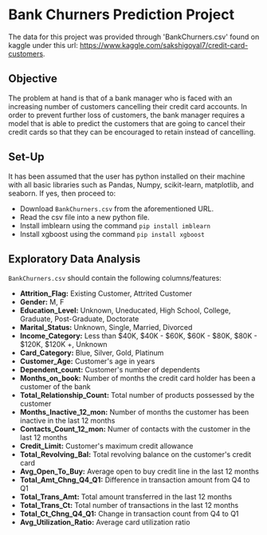 # Bank Churners Prediction Project
The data for this project was provided through 'BankChurners.csv' found on kaggle under this url: https://www.kaggle.com/sakshigoyal7/credit-card-customers.

## Objective
The problem at hand is that of a bank manager who is faced with an increasing number of customers cancelling their credit card accounts. In order to prevent further loss of customers, the bank manager requires a model that is able to predict the customers that are going to cancel their credit cards so that they can be encouraged to retain instead of cancelling. 

## Set-Up
It has been assumed that the user has python installed on their machine with all basic libraries such as Pandas, Numpy, scikit-learn, matplotlib, and seaborn. If yes, then proceed to:

- Download `BankChurners.csv` from the aforementioned URL.
- Read the csv file into a new python file.
- Install imblearn using the command ```pip install imblearn```
- Install xgboost using the command ```pip install xgboost```

## Exploratory Data Analysis
`BankChurners.csv` should contain the following columns/features:

- **Attrition_Flag:** Existing Customer, Attrited Customer
- **Gender:** M, F
- **Education_Level:** Unknown, Uneducated, High School, College, Graduate, Post-Graduate, Doctorate
- **Marital_Status:** Unknown, Single, Married, Divorced
- **Income_Category:** Less than $40K, $40K - $60K, $60K - $80K, $80K - $120K, $120K +, Unknown
- **Card_Category:** Blue, Silver, Gold, Platinum
- **Customer_Age:** Customer's age in years
- **Dependent_count:** Customer's number of dependents
- **Months_on_book:** Number of months the credit card holder has been a customer of the bank
- **Total_Relationship_Count:** Total number of products possessed by the customer
- **Months_Inactive_12_mon:** Number of months the customer has been inactive in the last 12 months
- **Contacts_Count_12_mon:** Numer of contacts with the customer in the last 12 months
- **Credit_Limit:** Customer's maximum credit allowance
- **Total_Revolving_Bal:** Total revolving balance on the customer's credit card
- **Avg_Open_To_Buy:** Average open to buy credit line in the last 12 months
- **Total_Amt_Chng_Q4_Q1:** Difference in transaction amount from Q4 to Q1 
- **Total_Trans_Amt:** Total amount transferred in the last 12 months
- **Total_Trans_Ct:** Total number of transactions in the last 12 months
- **Total_Ct_Chng_Q4_Q1:** Change in transaction count from Q4 to Q1 
- **Avg_Utilization_Ratio:** Average card utilization ratio 
  

